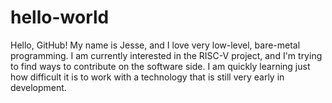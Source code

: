 # hello-world
Hello, GitHub!
My name is Jesse, and I love very low-level, bare-metal programming. I am currently interested in the RISC-V project, and I'm trying to find ways to contribute on the software side. I am quickly learning just how difficult it is to work with a technology that is still very early in development.
